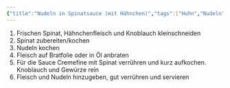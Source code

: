 ```yaml
---
{"title":"Nudeln in Spinatsauce (mit Hähnchen)","tags":["Huhn","Nudeln"],"ingredients":["50g Nudeln","200g Spinat (frisch oder tiefgekühlt)","65ml Cremefine 7%","Salz, Pfeffer","1/2 - 1 Knoblauchzehe","150g Hähnchenfleisch"]}
---
```


1. Frischen Spinat, Hähnchenfleisch und Knoblauch kleinschneiden
2. Spinat zubereiten/kochen
3. Nudeln kochen
4. Fleisch auf Bratfolie oder in Öl anbraten
5. Für die Sauce Cremefine mit Spinat verrühren und kurz aufkochen. Knoblauch
   und Gewürze rein
6. Fleisch und Nudeln hinzugeben, gut verrühren und servieren